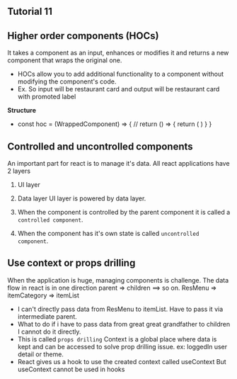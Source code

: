 ## Tutorial 11

## Higher order components (HOCs)
It takes a component as an input, enhances or modifies it and returns a new component that wraps the original one.
- HOCs allow you to add additional functionality to a component without modifying the component's code.
- Ex. So input will be restaurant card and output will be restaurant card with promoted label

**Structure**
- const hoc = (WrappedComponent) => {
    //
    return () => {
        return (
            <extra code>
            <WrappedComponent>
        )
    }
}

## Controlled and uncontrolled components
An important part for react is to manage it's data.
All react applications have 2 layers
1. UI layer
2. Data layer
UI layer is powered by data layer.

1. When the component is controlled by the parent component it is called a `controlled component`.
2. When the component has it's own state is called `uncontrolled component`.


## Use context or props drilling
When the application is huge, managing components is challenge. The data flow in react is in one direction parent => children ==> so on.
ResMenu => itemCategory => itemList
- I can't directly pass data from ResMenu to itemList. Have to pass it via intermediate parent.
- What to do if i have to pass data from great great grandfather to children I cannot do it directly. 
- This is called `props drilling`
Context is a global place where data is kept and can be accessed to solve prop drilling issue.
ex: loggedIn user detail or theme.
- React gives us a hook to use the created context called useContext
But useContext cannot be used in hooks